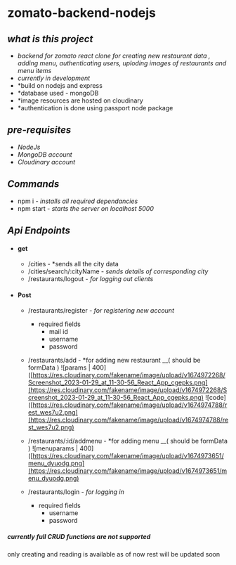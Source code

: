 # zomato-backend-nodejs

## *what is this project*

- *backend for zomato react clone for creating new restaurant data , adding menu, authenticating users, uploding images of restaurants and menu items*
- *currently in development*
- *build on nodejs and express
- *database used - mongoDB
- *image resources are hosted on cloudinary
- *authentication is done using passport node package 

## *pre-requisites*

- *NodeJs*
- *MongoDB account*
- *Cloudinary account*

## *Commands*

- npm i - *installs all required dependancies*
- npm start - *starts the server on localhost 5000*

## *Api Endpoints*

- #### get
	- /cities - *sends all the city data
	- /cities/search/:cityName - *sends details of corresponding city*
	- /restaurants/logout - *for logging out clients*

- #### Post
	- /restaurants/register - *for registering new account*
		- required fields
			 - mail id
			 - username
			 - password
			
	- /restaurants/add - *for adding new restaurant __( should be formData ) 
			![params | 400]([https://res.cloudinary.com/fakename/image/upload/v1674972268/Screenshot_2023-01-29_at_11-30-56_React_App_cgepks.png](https://res.cloudinary.com/fakename/image/upload/v1674972268/Screenshot_2023-01-29_at_11-30-56_React_App_cgepks.png)
			![code]([https://res.cloudinary.com/fakename/image/upload/v1674974788/rest_wes7u2.png](https://res.cloudinary.com/fakename/image/upload/v1674974788/rest_wes7u2.png)
	 - /restaurants/:id/addmenu - *for adding menu __( should be formData )
		 ![menuparams | 400]([https://res.cloudinary.com/fakename/image/upload/v1674973651/menu_dyuodg.png](https://res.cloudinary.com/fakename/image/upload/v1674973651/menu_dyuodg.png)
	- /restaurants/login - *for logging in*
		- required fields
			- username
			- password

##### *currently full CRUD functions are not supported*
only creating and reading is available as of now
rest will be updated soon
